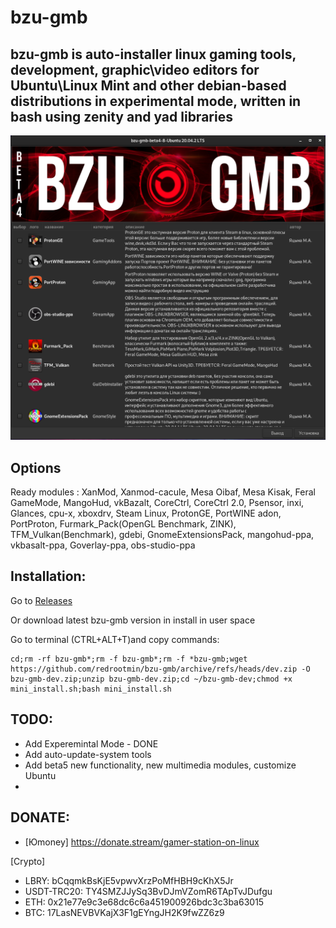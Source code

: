 # bzu-gmb
bzu-gmb is auto-installer linux gaming tools,  development, graphic\video editors for Ubuntu\Linux Mint and other debian-based distributions in experimental mode, written in bash using zenity and yad libraries
-----------
<img src="image/bzu-gmb-beta4-7.png" alt="My cool logo"/>

Options
-----------
Ready modules : XanMod, Xanmod-cacule, Mesa Oibaf, Mesa Kisak, Feral GameMode, MangoHud, vkBazalt, CoreCtrl, CoreCtrl 2.0, Psensor, inxi, Glances, cpu-x, xboxdrv, Steam Linux, ProtonGE, PortWINE adon, PortProton, Furmark_Pack(OpenGL Benchmark, ZINK), TFM_Vulkan(Benchmark), gdebi, GnomeExtensionsPack, mangohud-ppa, vkbasalt-ppa, Goverlay-ppa, obs-studio-ppa

Installation:
-----------
Go to [Releases](https://github.com/redrootmin/bzu-gmb/releases)

Or download latest bzu-gmb version in install in user space

Go to terminal (CTRL+ALT+T)and copy commands:
```
cd;rm -rf bzu-gmb*;rm -f bzu-gmb*;rm -f *bzu-gmb;wget https://github.com/redrootmin/bzu-gmb/archive/refs/heads/dev.zip -O bzu-gmb-dev.zip;unzip bzu-gmb-dev.zip;cd ~/bzu-gmb-dev;chmod +x mini_install.sh;bash mini_install.sh
```

TODO:
-----------
- Add Experemintal Mode - DONE
- Add auto-update-system tools
- Add beta5  new functionality, new multimedia modules, customize Ubuntu
- 
DONATE:
-----------
- [Юmoney] https://donate.stream/gamer-station-on-linux

[Crypto]
- LBRY: bCqqmkBsKjE5vpwvXrzPoMfHBH9cKhX5Jr
- USDT-TRC20: TY4SMZJJySq3BvDJmVZomR6TApTvJDufgu
- ETH: 0x21e77e9c3e68dc6c6a451900926bdc3c3ba63015
- BTC: 17LasNEVBVKajX3F1gEYngJH2K9fwZZ6z9

